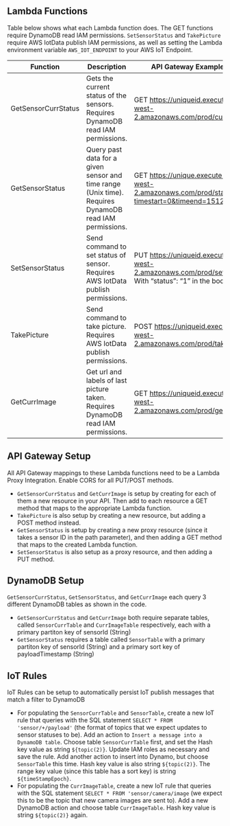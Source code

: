 ## Lambda Functions
Table below shows what each Lambda function does. The GET functions require DynamoDB read IAM permissions. `SetSensorStatus` and `TakePicture` require AWS IotData publish IAM permissions, as well as setting the Lambda environment variable `AWS_IOT_ENDPOINT` to your AWS IoT Endpoint.

| Function  | Description | API Gateway Example Usage |
| ------------- | ------------- | ------------- |
| GetSensorCurrStatus  | Gets the current status of the sensors. Requires DynamoDB read IAM permissions.| GET https://uniqueid.execute-api.us-west-2.amazonaws.com/prod/currstatus |
| GetSensorStatus  | Query past data for a given sensor and time range (Unix time). Requires DynamoDB read IAM permissions. | GET https://unique.execute-api.us-west-2.amazonaws.com/prod/status/motion?timestart=0&timeend=1512024820868 |
| SetSensorStatus | Send command to set status of sensor. Requires AWS IotData publish permissions.| PUT https://uniqueid.execute-api.us-west-2.amazonaws.com/prod/setstatus/led With “status”: “1” in the body |
| TakePicture | Send command to take picture. Requires AWS IotData publish permissions. | POST https://uniqueid.execute-api.us-west-2.amazonaws.com/prod/takepicture |
| GetCurrImage | Get url and labels of last picture taken. Requires DynamoDB read IAM permissions. | GET https://uniqueid.execute-api.us-west-2.amazonaws.com/prod/getpicture |

## API Gateway Setup
All API Gateway mappings to these Lambda functions need to be a Lambda Proxy Integration. Enable CORS for all PUT/POST methods.
* `GetSensorCurrStatus` and `GetCurrImage` is setup by creating for each of them a new resource in your API. Then add to each resource a GET method that maps to the appropriate Lambda function. 
* `TakePicture` is also setup by creating a new resource, but adding a POST method instead. 
* `GetSensorStatus` is setup by creating a new proxy resource (since it takes a sensor ID in the path parameter), and then adding a GET method that maps to the created Lambda function.
* `SetSensorStatus` is also setup as a proxy resource, and then adding a PUT method. 

## DynamoDB Setup
`GetSensorCurrStatus`, `GetSensorStatus`, and `GetCurrImage` each query 3 different DynamoDB tables as shown in the code. 
* `GetSensorCurrStatus` and `GetCurrImage` both require separate tables, called `SensorCurrTable` and `CurrImageTable` respectively, each with a primary partiton key of sensorId (String)
* `GetSensorStatus` requires a table called `SensorTable` with a primary partiton key of sensorId (String) and a primary sort key of payloadTimestamp (String)

## IoT Rules
IoT Rules can be setup to automatically persist IoT publish messages that match a filter to DynamoDB 
* For populating the `SensorCurrTable` and `SensorTable`, create a new IoT rule that queries with the SQL statement `SELECT * FROM 'sensor/+/payload'` (the format of topics that we expect updates to sensor statuses to be). Add an action to  `Insert a message into a DynamoDB table`. Choose table `SensorCurrTable` first, and set the Hash key value as string `${topic(2)}`. Update IAM roles as necessary and save the rule. Add another action to insert into Dynamo, but choose `SensorTable` this time. Hash key value is also string `${topic(2)}`. The range key value (since this table has a sort key) is string `${timeStampEpoch}`. 
* For populating the `CurrImageTable`, create a new IoT rule that queries with the SQL statement `SELECT * FROM 'sensor/camera/image` (we expect this to be the topic that new camera images are sent to). Add a new DynamoDB action and choose table `CurrImageTable`. Hash key value is string `${topic(2)}` again.